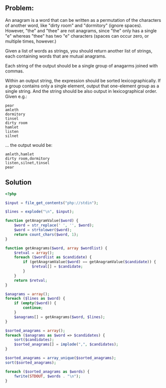 ## Problem:
An anagram is a word that can be written as a permutation of the characters
of another word, like "dirty room" and "dormitory" (ignore spaces). However,
"the" and "thee" are not anagrams, since "the" only has a single "e" whereas
"thee" has two "e" characters (spaces can occur zero, or multiple times, however.)

Given a list of words as strings, you should return another list of strings,
each containing words that are mutual anagrams.

Each string of the output should be a single group of anagarms joined with commas.

Within an output string, the expression should be sorted lexicographically.
If a group contains only a single element, output that one-element group
as a single string. And the string should be also output in lexicographical
order.  Given e.g.:
```
pear
amleth
dormitory
tinsel
dirty room
hamlet
listen
silnet
```
... the output would be:
```
amleth,hamlet
dirty room,dormitory
listen,silnet,tinsel
pear
```

## Solution
```php
<?php

$input = file_get_contents("php://stdin");

$lines = explode("\n", $input);

function getAnagramValue($word) {
	$word = str_replace(' ', '', $word);
	$word = strtolower($word);
	return count_chars($word, 1);
}

function getAnagrams($word, array $wordlist) {
	$retval = array();
	foreach ($wordlist as $candidate) {
		if (getAnagramValue($word) == getAnagramValue($candidate)) {
			$retval[] = $candidate;
		}
	}
	return $retval;
}

$anagrams = array();
foreach ($lines as $word) {
    if (empty($word)) {
        continue;
    }
	$anagrams[] = getAnagrams($word, $lines);
}

$sorted_anagrams = array();
foreach ($anagrams as $word => $candidates) {
	sort($candidates);
	$sorted_anagrams[] = implode(",", $candidates);
}

$sorted_anagrams = array_unique($sorted_anagrams);
sort($sorted_anagrams);

foreach ($sorted_anagrams as $words) {
    fwrite(STDOUT, $words . "\n");    
}
```